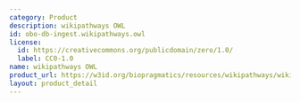 ```yaml
---
category: Product
description: wikipathways OWL
id: obo-db-ingest.wikipathways.owl
license:
  id: https://creativecommons.org/publicdomain/zero/1.0/
  label: CC0-1.0
name: wikipathways OWL
product_url: https://w3id.org/biopragmatics/resources/wikipathways/wikipathways.owl
layout: product_detail
---
```


